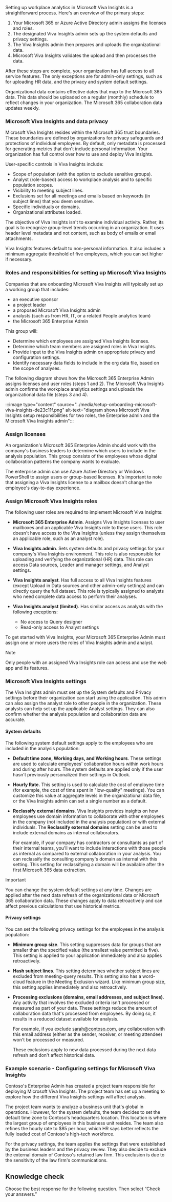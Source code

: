Setting up workplace analytics in Microsoft Viva Insights is a straightforward process. Here's an overview of the primary steps:

1.  Your Microsoft 365 or Azure Active Directory admin assigns the licenses and roles.
2.  The designated Viva Insights admin sets up the system defaults and privacy settings.
3.  The Viva Insights admin then prepares and uploads the organizational data.
4.  Microsoft Viva Insights validates the upload and then processes the data.

After these steps are complete, your organization has full access to all service features. The only exceptions are for admin-only settings, such as for uploading HR data, and the privacy and system default settings.

Organizational data contains effective dates that map to the Microsoft 365 data. This data should be uploaded on a regular (monthly) schedule to reflect changes in your organization. The Microsoft 365 collaboration data updates weekly.

### Microsoft Viva Insights and data privacy

Microsoft Viva Insights resides within the Microsoft 365 trust boundaries. These boundaries are defined by organizations for privacy safeguards and protections of individual employees. By default, only metadata is processed for generating metrics that don't include personal information. Your organization has full control over how to use and deploy Viva Insights.

User-specific controls in Viva Insights include:

 -  Scope of population (with the option to exclude sensitive groups).
 -  Analyst (role-based) access to workplace analysis and to specific population scopes.
 -  Visibility to meeting subject lines.
 -  Exclusions set for all meetings and emails based on keywords (in subject lines) that you deem sensitive.
 -  Specific individuals or domains.
 -  Organizational attributes loaded.

The objective of Viva Insights isn't to examine individual activity. Rather, its goal is to recognize group-level trends occurring in an organization. It uses header level metadata and not content, such as body of emails or email attachments.

Viva Insights features default to non-personal information. It also includes a minimum aggregate threshold of five employees, which you can set higher if necessary.

### Roles and responsibilities for setting up Microsoft Viva Insights

Companies that are onboarding Microsoft Viva Insights will typically set up a working group that includes:

 -  an executive sponsor
 -  a project leader
 -  a proposed Microsoft Viva Insights admin
 -  analysts (such as from HR, IT, or a related People analytics team)
 -  the Microsoft 365 Enterprise Admin

This group will:

 -  Determine which employees are assigned Viva Insights licenses.
 -  Determine which team members are assigned roles in Viva Insights.
 -  Provide input to the Viva Insights admin on appropriate privacy and configuration settings.
 -  Identify necessary data fields to include in the org data file, based on the scope of analyses.

The following diagram shows how the Microsoft 365 Enterprise Admin assigns licenses and user roles (steps 1 and 2). The Microsoft Viva Insights admin confirms the workplace analytics settings and uploads the organizational data file (steps 3 and 4).

:::image type="content" source="../media/setup-onboarding-microsoft-viva-insights-de23c11f.png" alt-text="diagram shows Microsoft Viva Insights setup responsibilities for two roles, the Enterprise admin and the Microsoft Viva Insights admin":::


### Assign licenses

An organization's Microsoft 365 Enterprise Admin should work with the company's business leaders to determine which users to include in the analysis population. This group consists of the employees whose digital collaboration patterns the company wants to evaluate.

The enterprise admin can use Azure Active Directory or Windows PowerShell to assign users or group-based licenses. It's important to note that assigning a Viva Insights license to a mailbox doesn't change the employee's day-to-day experience.

### Assign Microsoft Viva Insights roles

The following user roles are required to implement Microsoft Viva Insights:

 -  **Microsoft 365 Enterprise Admin**. Assigns Viva Insights licenses to user mailboxes and an applicable Viva Insights role to these users. This role doesn't have access to the Viva Insights (unless they assign themselves an applicable role, such as an analyst role).
 -  **Viva Insights admin**. Sets system defaults and privacy settings for your company's Viva Insights environment. This role is also responsible for uploading and verifying the organizational (HR) data. This role can access Data sources, Leader and manager settings, and Analyst settings.
 -  **Viva Insights analyst**. Has full access to all Viva Insights features (except Upload in Data sources and other admin-only settings) and can directly query the full dataset. This role is typically assigned to analysts who need complete data access to perform their analyses.
 -  **Viva Insights analyst (limited)**. Has similar access as analysts with the following exceptions:
    
     -  No access to Query designer
     -  Read-only access to Analyst settings

To get started with Viva Insights, your Microsoft 365 Enterprise Admin must assign one or more users the roles of Viva Insights admin and analyst.

> [!NOTE]
> Only people with an assigned Viva Insights role can access and use the web app and its features.

### Microsoft Viva Insights settings

The Viva Insights admin must set up the System defaults and Privacy settings before their organization can start using the application. This admin can also assign the analyst role to other people in the organization. These analysts can help set up the applicable Analyst settings. They can also confirm whether the analysis population and collaboration data are accurate.

#### System defaults

The following system default settings apply to the employees who are included in the analysis population:

 -  **Default time zone, Working days, and Working hours**. These settings are used to calculate employees' collaboration hours within work hours and during after hours. The system defaults are applied only if the user hasn't previously personalized their settings in Outlook.
 -  **Hourly Rate.** This setting is used to calculate the cost of employee time (for example, the cost of time spent in "low-quality" meetings). You can customize this value at aggregate levels in the organizational data file, or the Viva Insights admin can set a single number as a default.
 -  **Reclassify external domains**. Viva Insights provides insights on how employees use domain information to collaborate with other employees in the company (not included in the analysis population) or with external individuals. The **Reclassify external domains** setting can be used to include external domains as internal collaborators.
    
    For example, if your company has contractors or consultants as part of their internal teams, you'll want to include interactions with those people as internal as compared to external collaboration in your analysis. You can reclassify the consulting company's domain as internal with this setting. This setting for reclassifying a domain will be available after the first Microsoft 365 data extraction.

> [!IMPORTANT]
> You can change the system default settings at any time. Changes are applied after the next data refresh of the organizational data or Microsoft 365 collaboration data. These changes apply to data retroactively and can affect previous calculations that use historical metrics.

#### Privacy settings

You can set the following privacy settings for the employees in the analysis population:

 -  **Minimum group size**. This setting suppresses data for groups that are smaller than the specified value (the smallest value permitted is five). This setting is applied to your application immediately and also applies retroactively.
 -  **Hash subject lines**. This setting determines whether subject lines are excluded from meeting-query results. This setting also has a word-cloud feature in the Meeting Exclusion wizard. Like minimum group size, this setting applies immediately and also retroactively.
 -  **Processing exclusions (domains, email addresses, and subject lines)**. Any activity that involves the excluded criteria isn't processed or measured as part of your data. These settings reduce the amount of collaboration data that's processed from employees. By doing so, it results in a reduced dataset available for analysis.
    
    For example, if you exclude sarah@contoso.com, any collaboration with this email address (either as the sender, receiver, or meeting attendee) won't be processed or measured.
    
    These exclusions apply to new data processed during the next data refresh and don't affect historical data.

### Example scenario - Configuring settings for Microsoft Viva Insights

Contoso's Enterprise Admin has created a project team responsible for deploying Microsoft Viva Insights. The project team has set up a meeting to explore how the different Viva Insights settings will affect analysis.

The project team wants to analyze a business unit that's global in operations. However, for the system defaults, the team decides to set the default time zone to Contoso's headquarters location. This location is where the largest group of employees in this business unit resides. The team also refines the hourly rate to $85 per hour, which HR says better reflects the fully loaded cost of Contoso's high-tech workforce.

For the privacy settings, the team applies the settings that were established by the business leaders and the privacy review. They also decide to exclude the external domain of Contoso's retained law firm. This exclusion is due to the sensitivity of the law firm's communications.

## Knowledge check

Choose the best response for the following question. Then select “Check your answers.”